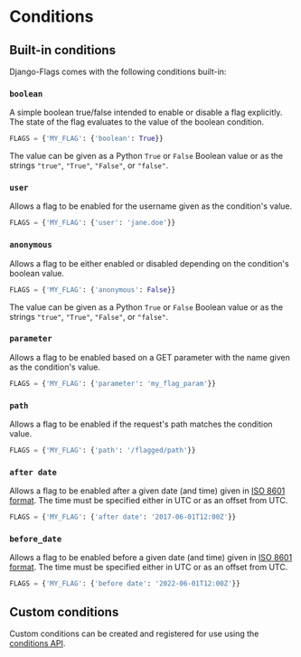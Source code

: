 # Conditions

## Built-in conditions

Django-Flags comes with the following conditions built-in:

### `boolean`

A simple boolean true/false intended to enable or disable a flag explicitly. The state of the flag evaluates to the value of the boolean condition.

```python
FLAGS = {'MY_FLAG': {'boolean': True}}
```

The value can be given as a Python `True` or `False` Boolean value or as the strings `"true"`, `"True"`, `"False"`, or `"false"`.

### `user`

Allows a flag to be enabled for the username given as the condition's value.

```python
FLAGS = {'MY_FLAG': {'user': 'jane.doe'}}
```

### `anonymous`

Allows a flag to be either enabled or disabled depending on the condition's boolean value.

```python
FLAGS = {'MY_FLAG': {'anonymous': False}}
```

The value can be given as a Python `True` or `False` Boolean value or as the strings `"true"`, `"True"`, `"False"`, or `"false"`.

### `parameter`

Allows a flag to be enabled based on a GET parameter with the name given as the condition's value.

```python
FLAGS = {'MY_FLAG': {'parameter': 'my_flag_param'}}
```

### `path`

Allows a flag to be enabled if the request's path matches the condition value.

```python
FLAGS = {'MY_FLAG': {'path': '/flagged/path'}}
```

### `after date`

Allows a flag to be enabled after a given date (and time) given in [ISO 8601 format](https://en.wikipedia.org/wiki/ISO_8601). The time must be specified either in UTC or as an offset from UTC.

```python
FLAGS = {'MY_FLAG': {'after date': '2017-06-01T12:00Z'}}
```

### `before_date`

Allows a flag to be enabled before a given date (and time) given in [ISO 8601 format](https://en.wikipedia.org/wiki/ISO_8601). The time must be specified either in UTC or as an offset from UTC.

```python
FLAGS = {'MY_FLAG': {'before date': '2022-06-01T12:00Z'}}
```

## Custom conditions

Custom conditions can be created and registered for use using the [conditions API](api/conditions).
